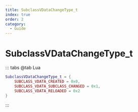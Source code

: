 ```yaml
---
title: SubclassVDataChangeType_t
index: true
order: 2
category:
  - Guide
---
```


# SubclassVDataChangeType_t
::: tabs
@tab Lua
```lua
SubclassVDataChangeType_t = {
    SUBCLASS_VDATA_CREATED = 0x0,
    SUBCLASS_VDATA_SUBCLASS_CHANGED = 0x1,
    SUBCLASS_VDATA_RELOADED = 0x2
}
```
:::